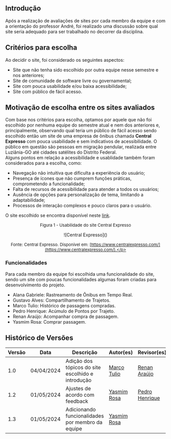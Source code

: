 ## Introdução

Após a realização de avaliações de sites por cada membro da equipe e com a orientação do professor André, foi realizado uma discussão sobre qual site seria adequado para ser trabalhado no decorrer da disciplina.

## Critérios para escolha

Ao decidir o site, foi considerado os seguintes aspectos:

<ul> 
<li> Site que não tenha sido escolhido por outra equipe nesse semestre e nos anteriores; </li>
<li> Site de comunidade de software livre ou governamental; </li>
<li> Site com pouca usabilidade e/ou baixa acessibilidade; </li>
<li> Site com público de fácil acesso. </li>
</ul>

## Motivação de escolha entre os sites avaliados

Com  base nos critérios para escolha, optamos por aquele que não foi escolhido por nenhuma equipe do semestre atual e nem dos anteriores e, principalmente, observando qual teria um público de fácil acesso sendo escolhido então um site de uma empresa de ônibus chamada **Central Expresso** com pouca usabilidade e sem indicativos de acessibilidade. O público em questão são pessoas em migração pendular, realizada entre Luziânia-GO até cidades satélites do Distrito Federal. <br>
Alguns pontos em relação a acessibilidade e usablidade também foram considerados para a escolha, como:

<ul>
<li> Navegação não intuitiva que dificulta a experiência do usuário; </li>
<li> Presença de ícones que não cumprem funções práticas, comprometendo a funcionalidade; </li>
<li> Falta de recursos de acessibilidade para atender a todos os usuários; </li>
<li> Ausência de opções para personalização de tema, limitando a adaptabilidade; </li>
<li> Processos de interação complexos e pouco claros para o usuário. </li>
</ul>

O site escolhido se encontra disponível neste [link](https://www.centralexpresso.com/).

<font size="2"><p style="text-align: center"> Figura 1 - Usabilidade do site Central Expresso </p></font>

<center>![Central Expresso](<central_expresso.gif>)</center>

<font size="2"><p style="text-align: center"> Fonte: Central Expresso. Disponível em: [https://www.centralexpresso.com/](https://www.centralexpresso.com/).</p></font>


### Funcionalidades
Para cada membro da equipe foi escolhida uma funcionalidade do site, sendo um site com poucas funcionalidades algumas foram criadas para desenvolvimento do projeto.

<ul>
<li> Alana Gabriele: Rastreamento de Ônibus em Tempo Real.  </li>
<li> Gustavo Alves: Compartilhamento de Trajetos. </li>
<li> Marco Tulio: Histórico de passagens compradas. </li>
<li> Pedro Henrique: Acúmulo de Pontos por Trajeto. </li>
<li> Renan Araújo: Acompanhar compra de passagem. </li>
<li> Yasmim Rosa: Comprar passagem. </li>
</ul>



## Histórico de Versões

| Versão |    Data    | Descrição                                         | Autor(es)                                       | Revisor(es)                                        |
| ------ | :--------: | ------------------------------------------------- | ----------------------------------------------- | -------------------------------------------------- |
| 1.0    | 04/04/2024 | Adição dos tópicos do site escolhido e introdução | [Marco Tulio](https://github.com/MarcoTulioSoares) | [Renan Araújo](https://github.com/renantfm4) |
| 1.2    | 01/05/2024 | Ajustes de acordo com feedback | [Yasmim Rosa](https://github.com/yaskisoba) | [Pedro Henrique](https://github.com/PedroHenrique061) |
| 1.3    | 01/05/2024 | Adicionando funcionalidades por membro da equipe | [Yasmim Rosa](https://github.com/yaskisoba) |  |

